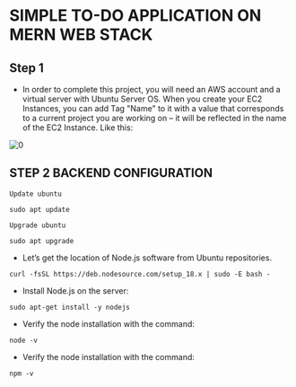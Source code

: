 # SIMPLE TO-DO APPLICATION ON MERN WEB STACK

## Step 1
- In order to complete this project, you will need an AWS account and a virtual server with Ubuntu Server OS. When you create your EC2 Instances, you can add Tag "Name" to it with a value that corresponds to a current project you are working on – it will be reflected in the name of the EC2 Instance. Like this:

![0](https://github.com/Dayojo/Dev_repo/assets/123396933/b8c4abd0-49c5-40cc-86cd-1cca550adf63)

## STEP 2 BACKEND CONFIGURATION

`Update ubuntu`

`sudo apt update`

`Upgrade ubuntu`

`sudo apt upgrade`

- Let’s get the location of Node.js software from Ubuntu repositories.

`curl -fsSL https://deb.nodesource.com/setup_18.x | sudo -E bash -`

- Install Node.js on the server:

`sudo apt-get install -y nodejs`

- Verify the node installation with the command:

`node -v`

- Verify the node installation with the command:

`npm -v`
